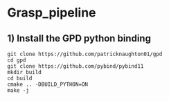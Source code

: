 # Grasp_pipeline
<a name="Install the GPD python binding"></a>
## 1) Install the GPD python binding
```
git clone https://github.com/patricknaughton01/gpd  
cd gpd
git clone https://github.com/pybind/pybind11
mkdir build
cd build
cmake .. -DBUILD_PYTHON=ON
make -j
```
